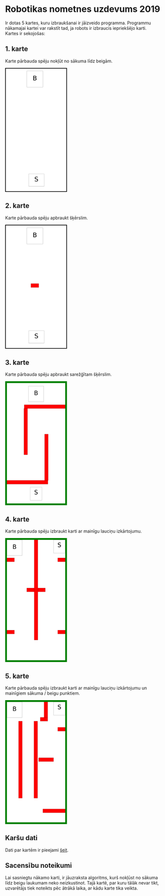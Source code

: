 # Robotikas nometnes uzdevums 2019

Ir dotas 5 kartes, kuru izbraukšanai ir jāizveido programma. Programmu nākamajai kartei var rakstīt tad, ja robots ir izbraucis iepriekšējo karti. Kartes ir sekojošas:

## 1. karte

Karte pārbauda spēju nokļūt no sākuma līdz beigām.

<img src="img/map1.png" width="200" height="400"/>

## 2. karte

Karte pārbauda spēju apbraukt šķērslim.

<img src="img/map2.png" width="200" height="400"/>

## 3. karte

Karte pārbauda spēju apbraukt sarežģītam šķērslim.

<img src="img/map3.png" width="200" height="400"/>

## 4. karte

Karte pārbauda spēju izbraukt karti ar mainīgu lauciņu izkārtojumu.

<img src="img/map4.png" width="200" height="400"/>

## 5. karte

Karte pārbauda spēju izbraukt karti ar mainīgu lauciņu izkārtojumu un mainīgiem sākuma / beigu punktiem.

<img src="img/map5.png" width="200" height="400"/>

## Karšu dati

Dati par kartēm ir pieejami [šeit](maps.json).

## Sacensību noteikumi

Lai sasniegtu nākamo karti, ir jāuzraksta algoritms, kurš nokļūst no sākuma līdz beigu laukumam neko neizkustinot. Tajā kartē, par kuru tālāk nevar tikt, uzvarētājs tiek noteikts pēc ātrākā laika, ar kādu karte tika veikta.
